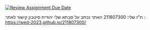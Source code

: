 [![Review Assignment Due Date](https://classroom.github.com/assets/deadline-readme-button-22041afd0340ce965d47ae6ef1cefeee28c7c493a6346c4f15d667ab976d596c.svg)](https://classroom.github.com/a/89IMDEJr)

ת"ז שלי: 211807300
האתר נכתב על סבתא שלי יהודית סיטבון 
קישור לאתר : https://wed-2023.github.io/211807300/